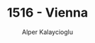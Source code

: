 ---
layout: post
title: "1516 - Vienna"
author: "Alper Kalaycioglu"
categories: whereiwork
tags: [documentation]
image: 1516.jpg
amp: true
location:
  latitude: 48.203463
  longitude: 16.373287
---